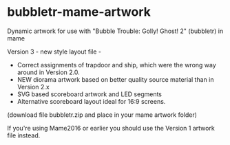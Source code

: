 # bubbletr-mame-artwork
Dynamic artwork for use with "Bubble Trouble: Golly! Ghost! 2" (bubbletr) in mame

Version 3 - new style layout file -

- Correct assignments of trapdoor and ship, which were the wrong way around in Version 2.0.
- NEW diorama artwork based on better quality source material than in Version 2.x
- SVG based scoreboard artwork and LED segments
- Alternative scoreboard layout ideal for 16:9 screens.

(download file bubbletr.zip and place in your mame artwork folder)

If you're using Mame2016 or earlier you should use the Version 1 artwork file instead.
